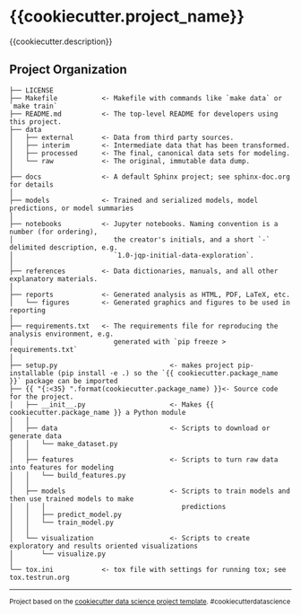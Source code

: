 {{cookiecutter.project_name}}
==============================

{{cookiecutter.description}}

Project Organization
------------

    ├── LICENSE
    ├── Makefile           <- Makefile with commands like `make data` or `make train`
    ├── README.md          <- The top-level README for developers using this project.
    ├── data
    │   ├── external       <- Data from third party sources.
    │   ├── interim        <- Intermediate data that has been transformed.
    │   ├── processed      <- The final, canonical data sets for modeling.
    │   └── raw            <- The original, immutable data dump.
    │
    ├── docs               <- A default Sphinx project; see sphinx-doc.org for details
    │
    ├── models             <- Trained and serialized models, model predictions, or model summaries
    │
    ├── notebooks          <- Jupyter notebooks. Naming convention is a number (for ordering),
    │                         the creator's initials, and a short `-` delimited description, e.g.
    │                         `1.0-jqp-initial-data-exploration`.
    │
    ├── references         <- Data dictionaries, manuals, and all other explanatory materials.
    │
    ├── reports            <- Generated analysis as HTML, PDF, LaTeX, etc.
    │   └── figures        <- Generated graphics and figures to be used in reporting
    │
    ├── requirements.txt   <- The requirements file for reproducing the analysis environment, e.g.
    │                         generated with `pip freeze > requirements.txt`
    │
    ├── setup.py                            <- makes project pip-installable (pip install -e .) so the `{{ cookiecutter.package_name }}` package can be imported
    ├── {{ "{:<35} ".format(cookiecutter.package_name) }}<- Source code for the project.
    │   ├── __init__.py                     <- Makes {{ cookiecutter.package_name }} a Python module
    │   │
    │   ├── data                            <- Scripts to download or generate data
    │   │   └── make_dataset.py
    │   │
    │   ├── features                        <- Scripts to turn raw data into features for modeling
    │   │   └── build_features.py
    │   │
    │   ├── models                          <- Scripts to train models and then use trained models to make
    │   │   │                                  predictions
    │   │   ├── predict_model.py
    │   │   └── train_model.py
    │   │
    │   └── visualization                   <- Scripts to create exploratory and results oriented visualizations
    │       └── visualize.py
    │
    └── tox.ini            <- tox file with settings for running tox; see tox.testrun.org


--------

<p><small>Project based on the <a target="_blank" href="https://drivendata.github.io/cookiecutter-data-science/">cookiecutter data science project template</a>. #cookiecutterdatascience</small></p>
